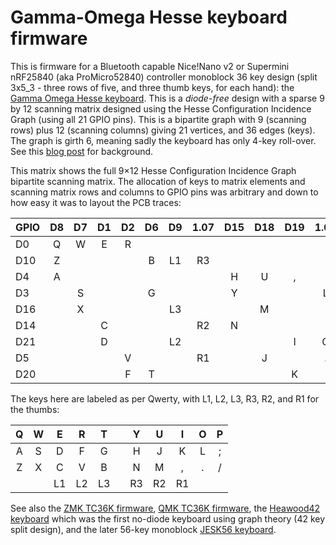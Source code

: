 # Gamma-Omega Hesse keyboard firmware

This is firmware for a Bluetooth capable Nice!Nano v2 or Supermini nRF25840 (aka
ProMicro52840) controller monoblock 36 key design (split 3x5_3 - three rows of five,
and three thumb keys, for each hand): the
[Gamma Omega Hesse keyboard](https://github.com/unspecworks/gamma-omega/tree/main/hesse).
This is a *diode-free* design with a sparse 9 by 12 scanning matrix designed using the
Hesse Configuration Incidence Graph (using all 21 GPIO pins). This is a bipartite graph
with 9 (scanning rows) plus 12 (scanning columns) giving 21 vertices, and 36 edges
(keys). The graph is girth 6, meaning sadly the keyboard has only 4-key roll-over.
See this
[blog post](https://astrobeano.blogspot.com/2025/05/topology-meets-custom-keyboard-circuit.html)
for background.

This matrix shows the full 9×12 Hesse Configuration Incidence Graph bipartite
scanning matrix. The allocation of keys to matrix elements and scanning matrix rows
and columns to GPIO pins was arbitrary and down to how easy it was to layout the PCB
traces:

| GPIO| D8 | D7 | D1 | D2 | D6 | D9 | 1.07 | D15 | D18 | D19 | 1.01 | 1.02 |
|:----|:--:|:--:|:--:|:--:|:--:|:--:|:----:|:---:|:---:|:---:|:----:|:----:|
| D0  |  Q |  W |  E |  R |    |    |      |     |     |     |      |      |
| D10 |  Z |    |    |    |  B | L1 |  R3  |     |     |     |      |      |
| D4  |  A |    |    |    |    |    |      |  H  |  U  |  ,  |      |      |
| D3  |    |  S |    |    |  G |    |      |  Y  |     |     |   L  |      |
| D16 |    |  X |    |    |    | L3 |      |     |  M  |     |      |   ;  |
| D14 |    |    |  C |    |    |    |  R2  |  N  |     |     |      |   /  |
| D21 |    |    |  D |    |    | L2 |      |     |     |  I  |   O  |      |
| D5  |    |    |    |  V |    |    |  R1  |     |  J  |     |   .  |      |
| D20 |    |    |    |  F |  T |    |      |     |     |  K  |      |   P  |

The keys here are labeled as per Qwerty, with L1, L2, L3, R3, R2, and R1 for the thumbs:

| Q | W |  E |  R |  T |   |  Y |  U |  I | O | P |
|:-:|:-:|:--:|:--:|:--:|:-:|:--:|:--:|:--:|:-:|:-:|
| A | S |  D |  F |  G |   |  H |  J |  K | L | ; |
| Z | X |  C |  V |  B |   |  N |  M |  , | . | / |
|   |   | L1 | L2 | L3 |   | R3 | R2 | R1 |   |   |

See also the [ZMK TC36K firmware](../hesse/),
[QMK TC36K firmware](https://github.com/peterjc/qmk_userspace/tree/main/keyboards/tutte_coxeter_36k),
the [Heawood42 keyboard](https://github.com/triliu/Heawood42) which was the first no-diode
keyboard using graph theory (42 key split design), and the later 56-key monoblock
[JESK56 keyboard](https://github.com/triliu/JESK56).
